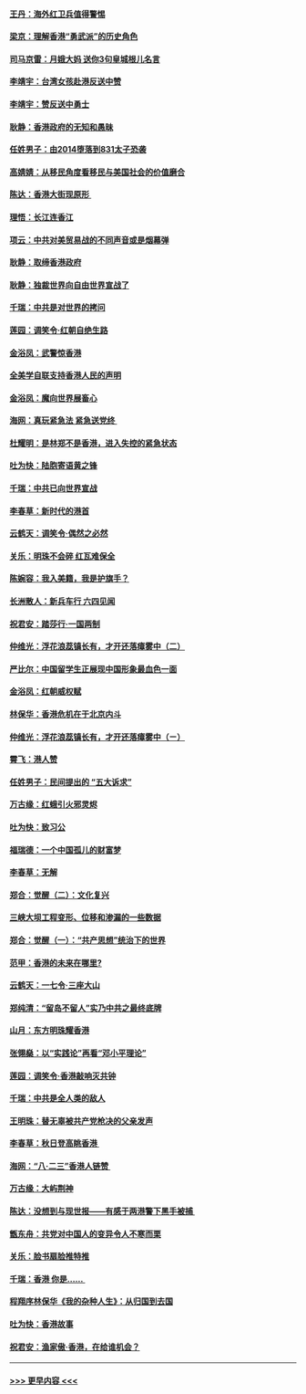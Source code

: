 #### [王丹：海外红卫兵值得警惕](../pages/nsc993/n11498138.md?t=09041333) 
#### [梁京：理解香港“勇武派”的历史角色](../pages/nsc993/n11498006.md?t=09041333) 
#### [司马京雷：月娥大妈  送你3句皇城根儿名言](../pages/nsc993/n11497885.md?t=09041333) 
#### [李靖宇：台湾女孩赴港反送中赞](../pages/nsc993/n11497721.md?t=09041333) 
#### [李靖宇：赞反送中勇士](../pages/nsc993/n11497452.md?t=09041333) 
#### [耿静：香港政府的无知和愚昧](../pages/nsc993/n11494238.md?t=09041333) 
#### [任姓男子：由2014堕落到831太子恐袭](../pages/nsc993/n11496683.md?t=09041333) 
#### [高婧婧：从移民角度看移民与美国社会的价值磨合](../pages/nsc993/n11495757.md?t=09041333) 
#### [陈达：香港大街现原形 ](../pages/nsc993/n11495441.md?t=09041333) 
#### [理悟：长江连香江](../pages/nsc993/n11495377.md?t=09041333) 
#### [项云：中共对美贸易战的不同声音或是烟幕弹](../pages/nsc993/n11494929.md?t=09041333) 
#### [耿静：取缔香港政府](../pages/nsc993/n11494218.md?t=09041333) 
#### [耿静：独裁世界向自由世界宣战了](../pages/nsc993/n11494190.md?t=09041333) 
#### [千瑞：中共是对世界的拷问](../pages/nsc993/n11493021.md?t=09041333) 
#### [莲园：调笑令‧红朝自绝生路](../pages/nsc993/n11493011.md?t=09041333) 
#### [金浴凤：武警惊香港](../pages/nsc993/n11492994.md?t=09041333) 
#### [全美学自联支持香港人民的声明](../pages/nsc993/n11492630.md?t=09041333) 
#### [金浴凤：魔向世界展畜心](../pages/nsc993/n11492599.md?t=09041333) 
#### [海网：真玩紧急法 紧急送党终 ](../pages/nsc993/n11492535.md?t=09041333) 
#### [杜耀明：是林郑不是香港，进入失控的紧急状态](../pages/nsc993/n11491420.md?t=09041333) 
#### [吐为快：陆胞寄语黄之锋](../pages/nsc993/n11491117.md?t=09041333) 
#### [千瑞：中共已向世界宣战](../pages/nsc993/n11490123.md?t=09041333) 
#### [李春草：新时代的港首](../pages/nsc993/n11489864.md?t=09041333) 
#### [云鹤天：调笑令·偶然之必然](../pages/nsc993/n11489701.md?t=09041333) 
#### [关乐：明珠不会碎 红瓦难保全](../pages/nsc993/n11489647.md?t=09041333) 
#### [陈婉容：我入美籍，我是护旗手？](../pages/nsc993/n11487908.md?t=09041333) 
#### [长洲散人：新兵车行 六四见闻](../pages/nsc993/n11487729.md?t=09041333) 
#### [祝君安：踏莎行‧一国两制](../pages/nsc993/n11487699.md?t=09041333) 
#### [仲维光：浮花浪蕊镇长有，才开还落瘴雾中（二）](../pages/nsc993/n11483286.md?t=09041333) 
#### [严比尔：中国留学生正展现中国形象最血色一面](../pages/nsc993/n11485145.md?t=09041333) 
#### [金浴凤：红朝威权赋](../pages/nsc993/n11485191.md?t=09041333) 
#### [林保华：香港危机在于北京内斗](../pages/nsc993/n11484593.md?t=09041333) 
#### [仲维光：浮花浪蕊镇长有，才开还落瘴雾中（ㄧ）](../pages/nsc993/n11483259.md?t=09041333) 
#### [霄飞：港人赞](../pages/nsc993/n11482957.md?t=09041333) 
#### [任姓男子：民间提出的 “五大诉求”](../pages/nsc993/n11482897.md?t=09041333) 
#### [万古缘：红蛾引火邪灵烬](../pages/nsc993/n11482886.md?t=09041333) 
#### [吐为快：致习公](../pages/nsc993/n11482867.md?t=09041333) 
#### [福瑞德：一个中国孤儿的财富梦](../pages/nsc993/n11482817.md?t=09041333) 
#### [李春草：无解](../pages/nsc993/n11482791.md?t=09041333) 
#### [郑合：觉醒（二）：文化复兴](../pages/nsc993/n11478025.md?t=09041333) 
#### [三峡大坝工程变形、位移和渗漏的一些数据](../pages/nsc993/n11478232.md?t=09041333) 
#### [郑合：觉醒（一）：“共产思想”统治下的世界](../pages/nsc993/n11477663.md?t=09041333) 
#### [范甲：香港的未来在哪里?](../pages/nsc993/n11477249.md?t=09041333) 
#### [云鹤天：一七令·三座大山](../pages/nsc993/n11477192.md?t=09041333) 
#### [郑纯清：“留岛不留人”实乃中共之最终底牌](../pages/nsc993/n11476160.md?t=09041333) 
#### [山月：东方明珠耀香港](../pages/nsc993/n11476077.md?t=09041333) 
#### [张翎燊：以“实践论”再看“邓小平理论”](../pages/nsc993/n11475733.md?t=09041333) 
#### [莲园：调笑令‧香港敲响灭共钟](../pages/nsc993/n11475723.md?t=09041333) 
#### [千瑞：中共是全人类的敌人](../pages/nsc993/n11475329.md?t=09041333) 
#### [王明珠：替无辜被共产党枪决的父亲发声](../pages/nsc993/n11474570.md?t=09041333) 
#### [李春草：秋日登高眺香港 ](../pages/nsc993/n11474491.md?t=09041333) 
#### [海网：“八·二三”香港人链赞 ](../pages/nsc993/n11474538.md?t=09041333) 
#### [万古缘：大屿荆神](../pages/nsc993/n11474401.md?t=09041333) 
#### [陈达：没想到与现世报——有感于两港警下黑手被捕 ](../pages/nsc993/n11472557.md?t=09041333) 
#### [甑东舟：共党对中国人的变异令人不寒而栗](../pages/nsc993/n11472496.md?t=09041333) 
#### [关乐：脸书扇脸推特推](../pages/nsc993/n11472488.md?t=09041333) 
#### [千瑞：香港  你是…… ](../pages/nsc993/n11472459.md?t=09041333) 
#### [程翔序林保华《我的杂种人生》：从归国到去国](../pages/nsc993/n11472369.md?t=09041333) 
#### [吐为快：香港故事](../pages/nsc993/n11471931.md?t=09041333) 
#### [祝君安：渔家傲‧香港，在给谁机会？](../pages/nsc993/n11469718.md?t=09041333) 

----
#### [ >>> 更早内容 <<< ](../indexes/nsc993-earlier.md)
